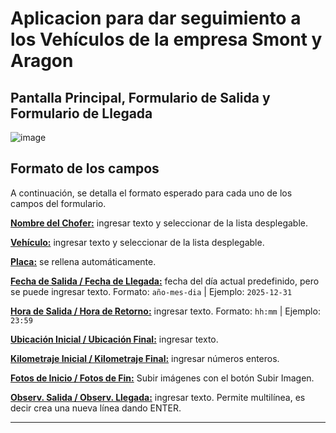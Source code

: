 # Aplicacion para dar seguimiento a los Vehículos de la empresa Smont y Aragon

## Pantalla Principal, Formulario de Salida y Formulario de Llegada
![image](https://github.com/user-attachments/assets/c384764f-65a4-4f49-8cf8-ed824367d296)

## Formato de los campos

A continuación, se detalla el formato esperado para cada uno de los campos del formulario.

<u>**Nombre del Chofer:**</u> ingresar texto y seleccionar de la lista desplegable.

<u>**Vehículo:**</u> ingresar texto y seleccionar de la lista desplegable.

<u>**Placa:**</u> se rellena automáticamente.

<u>**Fecha de Salida / Fecha de Llegada:**</u> fecha del día actual predefinido, pero se puede ingresar texto. Formato: `año-mes-dia` | Ejemplo: `2025-12-31`

<u>**Hora de Salida / Hora de Retorno:**</u> ingresar texto. Formato: `hh:mm` | Ejemplo: `23:59`

<u>**Ubicación Inicial / Ubicación Final:**</u> ingresar texto.

<u>**Kilometraje Inicial / Kilometraje Final:**</u> ingresar números enteros.

<u>**Fotos de Inicio / Fotos de Fin:**</u> Subir imágenes con el botón Subir Imagen.

<u>**Observ. Salida / Observ. Llegada:**</u> ingresar texto. Permite multilínea, es decir crea una nueva línea dando ENTER.

---

